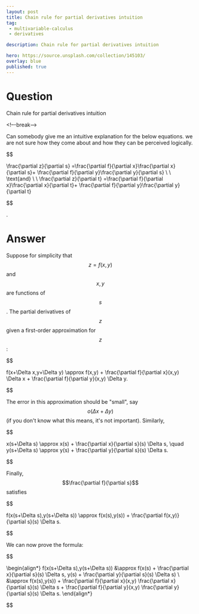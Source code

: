 ```yaml
---
layout: post
title: Chain rule for partial derivatives intuition
tag:
 - multivariable-calculus
 - derivatives

description: Chain rule for partial derivatives intuition

hero: https://source.unsplash.com/collection/145103/
overlay: blue 
published: true
---
```


# Question 

Chain rule for partial derivatives intuition

<!–-break-–>


Can somebody give me an intuitive explanation for the below equations.
 we are  not sure how they come about and how they can be perceived logically.



$$

\frac{\partial z}{\partial s} =\frac{\partial f}{\partial x}\frac{\partial x}{\partial s}+ \frac{\partial f}{\partial y}\frac{\partial y}{\partial s} \ \ \text{and} \ \ \frac{\partial z}{\partial t} =\frac{\partial f}{\partial x}\frac{\partial x}{\partial t}+ \frac{\partial f}{\partial y}\frac{\partial y}{\partial t} 

$$


.


# Answer 


Suppose for simplicity that $$z = f(x,y)$$ and $$x,y$$ are functions of $$s$$. The partial derivatives of $$z$$ given a first-order approximation for $$z$$:


$$

 f(x+\Delta x,y+\Delta y) \approx f(x,y) + \frac{\partial f}{\partial x}(x,y) \Delta x + \frac{\partial f}{\partial y}(x,y) \Delta y. 

$$


The error in this approximation should be "small", say $$o(\Delta x+\Delta y)$$ (if you don't know what this means, it's not important). Similarly,


$$


x(s+\Delta s) \approx x(s) + \frac{\partial x}{\partial s}(s) \Delta s, \quad
y(s+\Delta s) \approx y(s) + \frac{\partial y}{\partial s}(s) \Delta s.


$$


Finally, $$\frac{\partial f}{\partial s}$$ satisfies


$$


f(x(s+\Delta s),y(s+\Delta s)) \approx f(x(s),y(s)) + \frac{\partial f(x,y)}{\partial s}(s) \Delta s.


$$


We can now prove the formula:


$$


\begin{align*}
f(x(s+\Delta s),y(s+\Delta s)) &\approx
f(x(s) + \frac{\partial x}{\partial s}(s) \Delta s, y(s) + \frac{\partial y}{\partial s}(s) \Delta s) \\ &\approx
f(x(s),y(s)) + \frac{\partial f}{\partial x}(x,y) \frac{\partial x}{\partial s}(s) \Delta s + \frac{\partial f}{\partial y}(x,y) \frac{\partial y}{\partial s}(s) \Delta s.
\end{align*}


$$



